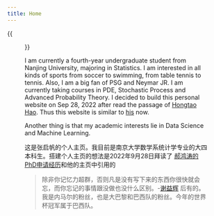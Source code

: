 ```yaml
---
title: Home
---
```


{{<figure src="https://animalcorner.org/wp-content/uploads/2020/07/Japanese-Dog-Breeds-Akita.jpg" title="This is me, which is me (我就是我，不一样的烟火)" width="450">}}

I am currently a fourth-year undergraduate student from Nanjing University, majoring in Statistics. I am interested in all kinds of sports from soccer to swimming, from table tennis to tennis. Also, I am a big fan of PSG and Neymar JR. I am currently taking courses in PDE, Stochastic Process and Advanced Probability Theory. I decided to build this personal website on Sep 28, 2022 after read the passage of [Hongtao Hao](https://cosx.org/2022/09/my-phd-app/). Thus this website is similar to [his](https://hongtaoh.com/) now. 

Another thing is that my academic interests lie in Data Science and Machine Learning. 

这是张启帆的个人主页。我目前是南京大学数学系统计学专业的大四本科生。搭建个人主页的想法是2022年9月28日拜读了
[郝鸿涛的PhD申请经历](https://cosx.org/2022/09/my-phd-app/)和他的主页中引用的
>除非你记忆力超群，否则凡是没有写下来的东西你很快就会忘，而你忘记的事情跟没做也没什么区别。-[谢益辉](https://yihui.org/)
后有的。我是内马尔的粉丝，也是大巴黎和巴西队的粉丝。今年的世界杯冠军属于巴西队。
